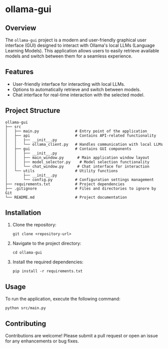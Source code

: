 # ollama-gui

## Overview
The `ollama-gui` project is a modern and user-friendly graphical user interface (GUI) designed to interact with Ollama's local LLMs (Language Learning Models). This application allows users to easily retrieve available models and switch between them for a seamless experience.

## Features
- User-friendly interface for interacting with local LLMs.
- Options to automatically retrieve and switch between models.
- Chat interface for real-time interaction with the selected model.

## Project Structure
```
ollama-gui
├── src
│   ├── main.py                # Entry point of the application
│   ├── api                    # Contains API-related functionality
│   │   ├── __init__.py
│   │   └── ollama_client.py   # Handles communication with local LLMs
│   ├── gui                    # Contains GUI components
│   │   ├── __init__.py
│   │   ├── main_window.py      # Main application window layout
│   │   ├── model_selector.py    # Model selection functionality
│   │   └── chat_window.py      # Chat interface for interaction
│   └── utils                  # Utility functions
│       ├── __init__.py
│       └── config.py          # Configuration settings management
├── requirements.txt           # Project dependencies
├── .gitignore                 # Files and directories to ignore by Git
└── README.md                  # Project documentation
```

## Installation
1. Clone the repository:
   ```
   git clone <repository-url>
   ```
2. Navigate to the project directory:
   ```
   cd ollama-gui
   ```
3. Install the required dependencies:
   ```
   pip install -r requirements.txt
   ```

## Usage
To run the application, execute the following command:
```
python src/main.py
```

## Contributing
Contributions are welcome! Please submit a pull request or open an issue for any enhancements or bug fixes.
